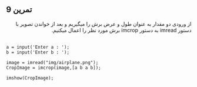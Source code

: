 ## تمرین 9
<div dir='rtl'>
  از ورودی دو مقدار به عنوان طول و عرض برش را میگیریم و بعد از خواندن تصویر با دستور imread  به دستور imcrop برش مورد نظر را اعمال میکنیم.
</div>
</br>

```
a = input('Enter a : ');
b = input('Enter b : ');

image = imread("img/airplane.png");
CropImage = imcrop(image,[a b a b]);

imshow(CropImage);
```
